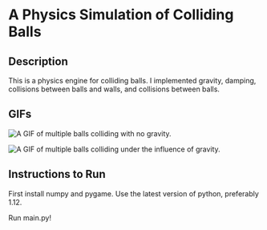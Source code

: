 # A Physics Simulation of Colliding Balls

## Description

This is a physics engine for colliding balls. I implemented gravity, damping, collisions between balls and walls,
and collisions between balls.

## GIFs

![A GIF of multiple balls colliding with no gravity.](zero_g.gif)

![A GIF of multiple balls colliding under the influence of gravity.](gravity.gif)

## Instructions to Run

First install numpy and pygame. Use the latest version of python, preferably 1.12.

Run main.py!
